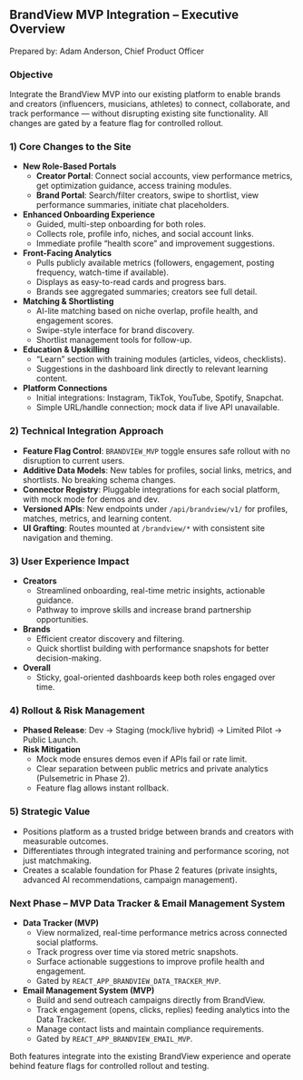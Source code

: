 ## BrandView MVP Integration – Executive Overview
Prepared by: Adam Anderson, Chief Product Officer

### Objective
Integrate the BrandView MVP into our existing platform to enable brands and creators (influencers, musicians, athletes) to connect, collaborate, and track performance — without disrupting existing site functionality. All changes are gated by a feature flag for controlled rollout.

### 1) Core Changes to the Site
- **New Role-Based Portals**
  - **Creator Portal**: Connect social accounts, view performance metrics, get optimization guidance, access training modules.
  - **Brand Portal**: Search/filter creators, swipe to shortlist, view performance summaries, initiate chat placeholders.
- **Enhanced Onboarding Experience**
  - Guided, multi-step onboarding for both roles.
  - Collects role, profile info, niches, and social account links.
  - Immediate profile “health score” and improvement suggestions.
- **Front-Facing Analytics**
  - Pulls publicly available metrics (followers, engagement, posting frequency, watch-time if available).
  - Displays as easy-to-read cards and progress bars.
  - Brands see aggregated summaries; creators see full detail.
- **Matching & Shortlisting**
  - AI-lite matching based on niche overlap, profile health, and engagement scores.
  - Swipe-style interface for brand discovery.
  - Shortlist management tools for follow-up.
- **Education & Upskilling**
  - “Learn” section with training modules (articles, videos, checklists).
  - Suggestions in the dashboard link directly to relevant learning content.
- **Platform Connections**
  - Initial integrations: Instagram, TikTok, YouTube, Spotify, Snapchat.
  - Simple URL/handle connection; mock data if live API unavailable.

### 2) Technical Integration Approach
- **Feature Flag Control**: `BRANDVIEW_MVP` toggle ensures safe rollout with no disruption to current users.
- **Additive Data Models**: New tables for profiles, social links, metrics, and shortlists. No breaking schema changes.
- **Connector Registry**: Pluggable integrations for each social platform, with mock mode for demos and dev.
- **Versioned APIs**: New endpoints under `/api/brandview/v1/` for profiles, matches, metrics, and learning content.
- **UI Grafting**: Routes mounted at `/brandview/*` with consistent site navigation and theming.

### 3) User Experience Impact
- **Creators**
  - Streamlined onboarding, real-time metric insights, actionable guidance.
  - Pathway to improve skills and increase brand partnership opportunities.
- **Brands**
  - Efficient creator discovery and filtering.
  - Quick shortlist building with performance snapshots for better decision-making.
- **Overall**
  - Sticky, goal-oriented dashboards keep both roles engaged over time.

### 4) Rollout & Risk Management
- **Phased Release**: Dev → Staging (mock/live hybrid) → Limited Pilot → Public Launch.
- **Risk Mitigation**
  - Mock mode ensures demos even if APIs fail or rate limit.
  - Clear separation between public metrics and private analytics (Pulsemetric in Phase 2).
  - Feature flag allows instant rollback.

### 5) Strategic Value
- Positions platform as a trusted bridge between brands and creators with measurable outcomes.
- Differentiates through integrated training and performance scoring, not just matchmaking.
- Creates a scalable foundation for Phase 2 features (private insights, advanced AI recommendations, campaign management).

### Next Phase – MVP Data Tracker & Email Management System
- **Data Tracker (MVP)**
  - View normalized, real-time performance metrics across connected social platforms.
  - Track progress over time via stored metric snapshots.
  - Surface actionable suggestions to improve profile health and engagement.
  - Gated by `REACT_APP_BRANDVIEW_DATA_TRACKER_MVP`.
- **Email Management System (MVP)**
  - Build and send outreach campaigns directly from BrandView.
  - Track engagement (opens, clicks, replies) feeding analytics into the Data Tracker.
  - Manage contact lists and maintain compliance requirements.
  - Gated by `REACT_APP_BRANDVIEW_EMAIL_MVP`.

Both features integrate into the existing BrandView experience and operate behind feature flags for controlled rollout and testing.
